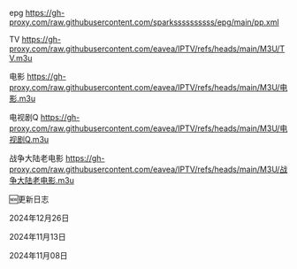 
epg https://gh-proxy.com/raw.githubusercontent.com/sparkssssssssss/epg/main/pp.xml

TV https://gh-proxy.com/raw.githubusercontent.com/eavea/IPTV/refs/heads/main/M3U/TV.m3u

电影 https://gh-proxy.com/raw.githubusercontent.com/eavea/IPTV/refs/heads/main/M3U/电影.m3u

电视剧Q https://gh-proxy.com/raw.githubusercontent.com/eavea/IPTV/refs/heads/main/M3U/电视剧Q.m3u

战争大陆老电影 https://gh-proxy.com/raw.githubusercontent.com/eavea/IPTV/refs/heads/main/M3U/战争大陆老电影.m3u


🆕更新日志

2024年12月26日

2024年11月13日

2024年11月08日
